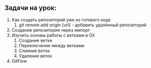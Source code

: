 ## Задачи на урок:

1. Как создать репозиторий уже из готового кода
   1. git remote add origin {url} - добавить удалённый репозиторий
2. Создание репозитория через импорт
3. Изучить основы работы с ветками в Git
   1. Создание ветки
   2. Переключение между ветками
   3. Слияние веток
   4. Удаление веток
4. GitFlow
